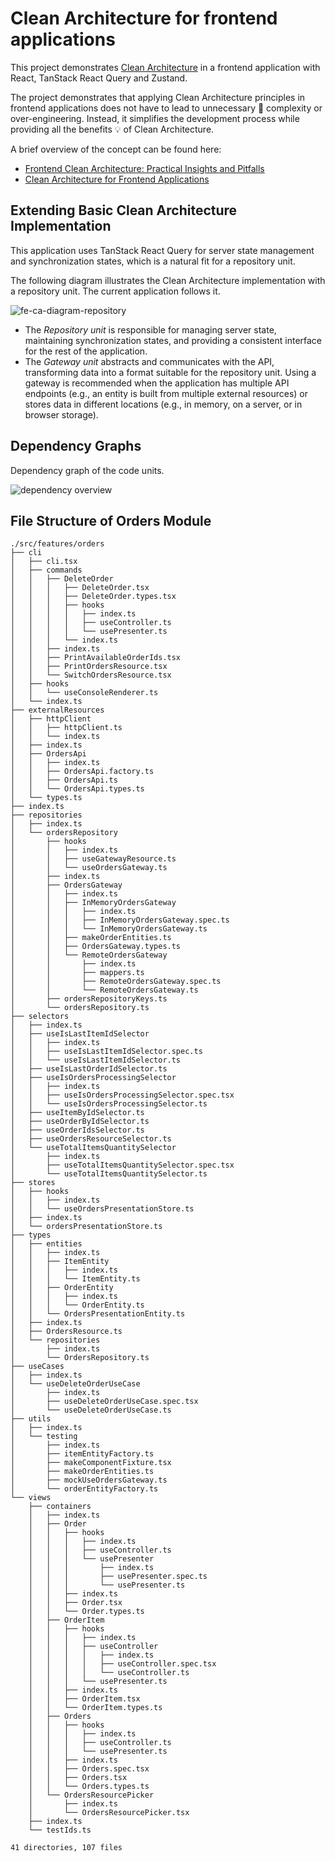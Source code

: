 # Clean Architecture for frontend applications

This project demonstrates
[Clean Architecture](https://blog.cleancoder.com/uncle-bob/2012/08/13/the-clean-architecture.html)
in a frontend application with React, TanStack React Query and Zustand.

The project demonstrates that applying Clean Architecture principles in frontend
applications does not have to lead to unnecessary 🤯 complexity or
over-engineering. Instead, it simplifies the development process while providing
all the benefits 💡 of Clean Architecture.

A brief overview of the concept can be found here:

- [Frontend Clean Architecture: Practical Insights and Pitfalls](https://dev.to/harunou/clean-architecture-practical-insights-and-pitfalls-1mdj)
- [Clean Architecture for Frontend Applications](https://dev.to/harunou/clean-architecture-in-frontend-applications-overview-4o89)

## Extending Basic Clean Architecture Implementation

This application uses TanStack React Query for server state management and
synchronization states, which is a natural fit for a repository unit.

The following diagram illustrates the Clean Architecture implementation with a
repository unit. The current application follows it.

![fe-ca-diagram-repository](docs/ca-fe-diagram-repository.svg)

- The _Repository unit_ is responsible for managing server state, maintaining
  synchronization states, and providing a consistent interface for the rest of
  the application.
- The _Gateway unit_ abstracts and communicates with the API, transforming data
  into a format suitable for the repository unit. Using a gateway is recommended
  when the application has multiple API endpoints (e.g., an entity is built from
  multiple external resources) or stores data in different locations (e.g., in
  memory, on a server, or in browser storage).

## Dependency Graphs

Dependency graph of the code units.

![dependency overview](dependency-graph.svg)

## File Structure of Orders Module

```console
./src/features/orders
├── cli
│   ├── cli.tsx
│   ├── commands
│   │   ├── DeleteOrder
│   │   │   ├── DeleteOrder.tsx
│   │   │   ├── DeleteOrder.types.tsx
│   │   │   ├── hooks
│   │   │   │   ├── index.ts
│   │   │   │   ├── useController.ts
│   │   │   │   └── usePresenter.ts
│   │   │   └── index.ts
│   │   ├── index.ts
│   │   ├── PrintAvailableOrderIds.tsx
│   │   ├── PrintOrdersResource.tsx
│   │   └── SwitchOrdersResource.tsx
│   ├── hooks
│   │   └── useConsoleRenderer.ts
│   └── index.ts
├── externalResources
│   ├── httpClient
│   │   ├── httpClient.ts
│   │   └── index.ts
│   ├── index.ts
│   ├── OrdersApi
│   │   ├── index.ts
│   │   ├── OrdersApi.factory.ts
│   │   ├── OrdersApi.ts
│   │   └── OrdersApi.types.ts
│   └── types.ts
├── index.ts
├── repositories
│   ├── index.ts
│   └── ordersRepository
│       ├── hooks
│       │   ├── index.ts
│       │   ├── useGatewayResource.ts
│       │   └── useOrdersGateway.ts
│       ├── index.ts
│       ├── OrdersGateway
│       │   ├── index.ts
│       │   ├── InMemoryOrdersGateway
│       │   │   ├── index.ts
│       │   │   ├── InMemoryOrdersGateway.spec.ts
│       │   │   └── InMemoryOrdersGateway.ts
│       │   ├── makeOrderEntities.ts
│       │   ├── OrdersGateway.types.ts
│       │   └── RemoteOrdersGateway
│       │       ├── index.ts
│       │       ├── mappers.ts
│       │       ├── RemoteOrdersGateway.spec.ts
│       │       └── RemoteOrdersGateway.ts
│       ├── ordersRepositoryKeys.ts
│       └── ordersRepository.ts
├── selectors
│   ├── index.ts
│   ├── useIsLastItemIdSelector
│   │   ├── index.ts
│   │   ├── useIsLastItemIdSelector.spec.ts
│   │   └── useIsLastItemIdSelector.ts
│   ├── useIsLastOrderIdSelector.ts
│   ├── useIsOrdersProcessingSelector
│   │   ├── index.ts
│   │   ├── useIsOrdersProcessingSelector.spec.tsx
│   │   └── useIsOrdersProcessingSelector.ts
│   ├── useItemByIdSelector.ts
│   ├── useOrderByIdSelector.ts
│   ├── useOrderIdsSelector.ts
│   ├── useOrdersResourceSelector.ts
│   └── useTotalItemsQuantitySelector
│       ├── index.ts
│       ├── useTotalItemsQuantitySelector.spec.tsx
│       └── useTotalItemsQuantitySelector.ts
├── stores
│   ├── hooks
│   │   ├── index.ts
│   │   └── useOrdersPresentationStore.ts
│   ├── index.ts
│   └── ordersPresentationStore.ts
├── types
│   ├── entities
│   │   ├── index.ts
│   │   ├── ItemEntity
│   │   │   ├── index.ts
│   │   │   └── ItemEntity.ts
│   │   ├── OrderEntity
│   │   │   ├── index.ts
│   │   │   └── OrderEntity.ts
│   │   └── OrdersPresentationEntity.ts
│   ├── index.ts
│   ├── OrdersResource.ts
│   └── repositories
│       ├── index.ts
│       └── OrdersRepository.ts
├── useCases
│   ├── index.ts
│   └── useDeleteOrderUseCase
│       ├── index.ts
│       ├── useDeleteOrderUseCase.spec.tsx
│       └── useDeleteOrderUseCase.ts
├── utils
│   ├── index.ts
│   └── testing
│       ├── index.ts
│       ├── itemEntityFactory.ts
│       ├── makeComponentFixture.tsx
│       ├── makeOrderEntities.ts
│       ├── mockUseOrdersGateway.ts
│       └── orderEntityFactory.ts
└── views
    ├── containers
    │   ├── index.ts
    │   ├── Order
    │   │   ├── hooks
    │   │   │   ├── index.ts
    │   │   │   ├── useController.ts
    │   │   │   └── usePresenter
    │   │   │       ├── index.ts
    │   │   │       ├── usePresenter.spec.ts
    │   │   │       └── usePresenter.ts
    │   │   ├── index.ts
    │   │   ├── Order.tsx
    │   │   └── Order.types.ts
    │   ├── OrderItem
    │   │   ├── hooks
    │   │   │   ├── index.ts
    │   │   │   ├── useController
    │   │   │   │   ├── index.ts
    │   │   │   │   ├── useController.spec.tsx
    │   │   │   │   └── useController.ts
    │   │   │   └── usePresenter.ts
    │   │   ├── index.ts
    │   │   ├── OrderItem.tsx
    │   │   └── OrderItem.types.ts
    │   ├── Orders
    │   │   ├── hooks
    │   │   │   ├── index.ts
    │   │   │   ├── useController.ts
    │   │   │   └── usePresenter.ts
    │   │   ├── index.ts
    │   │   ├── Orders.spec.tsx
    │   │   ├── Orders.tsx
    │   │   └── Orders.types.ts
    │   └── OrdersResourcePicker
    │       ├── index.ts
    │       └── OrdersResourcePicker.tsx
    ├── index.ts
    └── testIds.ts

41 directories, 107 files
```
